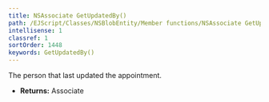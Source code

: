 ```yaml
---
title: NSAssociate GetUpdatedBy()
path: /EJScript/Classes/NSBlobEntity/Member functions/NSAssociate GetUpdatedBy()
intellisense: 1
classref: 1
sortOrder: 1448
keywords: GetUpdatedBy()
---
```



The person that last updated the appointment.



* **Returns:** Associate


